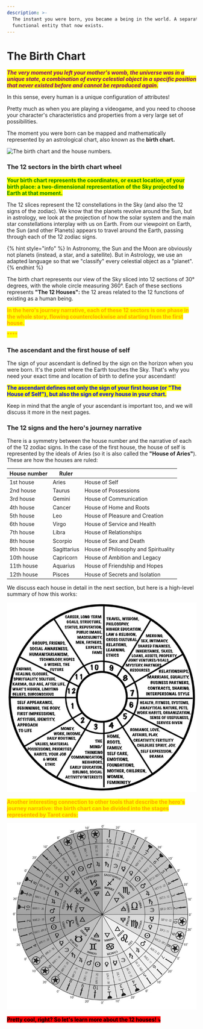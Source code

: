 ```yaml
---
description: >-
  The instant you were born, you became a being in the world. A separated and
  functional entity that now exists.
---
```


# The Birth Chart

_<mark style="color:purple;">**The very moment you left your mother's womb, the universe was in a unique state, a combination of every celestial object in a specific position that never existed before and cannot be reproduced again.**</mark>_&#x20;

In this sense, every human is a unique configuration of attributes!&#x20;

Pretty much as when you are playing a videogame, and you need to choose your character's characteristics and properties from a very large set of possibilities.

The moment you were born can be mapped and mathematically represented by an astrological chart, also known as the **birth chart.**



![The birth chart and the house numbers.](../../.gitbook/assets/AdobeStock\_3032701.jpeg)



### The 12 sectors in the birth chart wheel

<mark style="color:green;">**Your birth chart represents the coordinates, or exact location, of your birth place: a two-dimensional representation of the Sky projected to Earth at that moment.**</mark>&#x20;

The 12 slices represent the 12 constellations in the Sky (and also the 12 signs of the zodiac). We know that the planets revolve around the Sun, but in astrology, we look at the projection of how the solar system and the main star constellations interplay with us on Earth. From our viewpoint on Earth, the Sun (and other Planets) appears to travel around the Earth, passing through each of the 12 zodiac signs.&#x20;

{% hint style="info" %}
In Astronomy, the Sun and the Moon are obviously not planets (instead, a star, and a satellite). But in Astrology, we use an adapted language so that we "classify" every celestial object as a "planet".
{% endhint %}

The birth chart represents our view of the Sky sliced into 12 sections of 30° degrees, with the whole circle measuring 360°. Each of these sections represents **"The 12 Houses":** the 12 areas related to the 12 functions of existing as a human being.&#x20;

<mark style="color:orange;">**In the hero's journey narrative, each of these 12 sectors is one phase in the whole story, flowing counterclockwise and starting from the first house.**</mark>

<mark style="color:orange;">****</mark>

### The ascendant and the first house of self

The sign of your ascendant is defined by the sign on the horizon when you were born. It's the point where the Earth touches the Sky. That's why you need your exact time and location of birth to define your ascendant!

<mark style="color:blue;">**The ascendant defines not only the sign of your first house (or "The House of Self"), but also the sign of every house in your chart.**</mark>&#x20;

Keep in mind that the angle of your ascendant is important too, and we will discuss it more in the next pages.&#x20;



### The 12 signs and the hero's journey narrative&#x20;

There is a symmetry between the house number and the narrative of each of the 12 zodiac signs. In the case of the first house, the house of self is represented by the ideals of Aries (so it is also called the **"House of Aries"**). These are how the houses are ruled:

| House number | Ruler       |                                      |
| ------------ | ----------- | ------------------------------------ |
| 1st house    | Aries       | House of Self                        |
| 2nd house    | Taurus      | House of Possessions                 |
| 3rd house    | Gemini      | House of Communication               |
| 4th house    | Cancer      | House of Home and Roots              |
| 5th house    | Leo         | House of Pleasure and Creation       |
| 6th house    | Virgo       | House of Service and Health          |
| 7th house    | Libra       | House of Relationships               |
| 8th house    | Scorpio     | House of Sex and Death               |
| 9th house    | Sagittarius | House of Philosophy and Spirituality |
| 10th house   | Capricorn   | House of Ambition and Legacy         |
| 11th house   | Aquarius    | House of Friendship and Hopes        |
| 12th house   | Pisces      | House of Secrets and Isolation       |



We discuss each house in detail in the next section, but here is a high-level summary of how this works:



![A high-level definition of what each area of the 12 houses represents in our lives.](../../.gitbook/assets/64d6d6f78eadd88066b7f584b5012f13.jpeg)





<mark style="color:orange;">**Another interesting connection to other tools that describe the hero's journey narrative: the birth chart can be divided into the stages represented by Tarot cards:**</mark>



![Tarot hero's journey narrative represented in the astrological chart.](../../.gitbook/assets/95ac90f041bc3e4be6586c280e272b93.png)



<mark style="background-color:red;">**Pretty cool, right? So let's learn more about the 12 houses! ⤵️**</mark>


